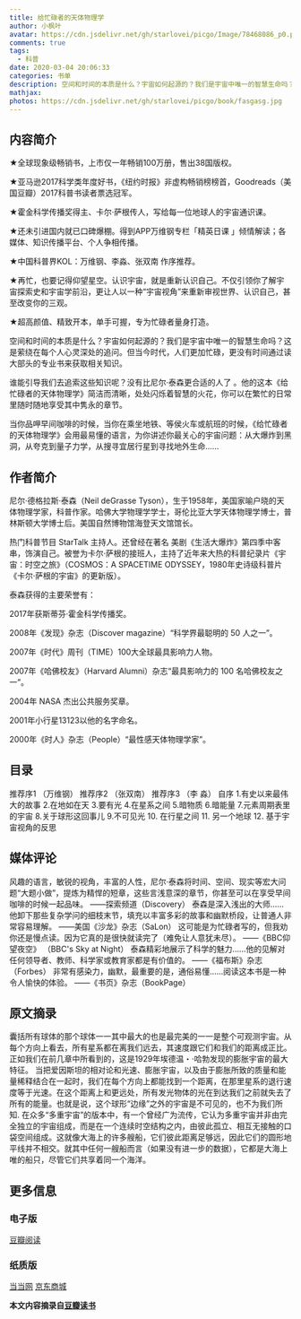 ```yaml
---
title: 给忙碌者的天体物理学
author: 小枫叶
avatar: https://cdn.jsdelivr.net/gh/starlovei/picgo/Image/78468086_p0.png
comments: true
tags:
  - 科普
date: 2020-03-04 20:06:33
categories: 书单
description: 空间和时间的本质是什么？宇宙如何起源的？我们是宇宙中唯一的智慧生命吗？这是萦绕在每个人心灵深处的追问。但当今时代，人们更加忙碌，更没有时间通过读大部头的专业书来获取相关知识。
mathjax:
photos: https://cdn.jsdelivr.net/gh/starlovei/picgo/book/fasgasg.jpg
---
```

## 内容简介
★全球现象级畅销书，上市仅一年畅销100万册，售出38国版权。

★亚马逊2017科学类年度好书，《纽约时报》非虚构畅销榜榜首，Goodreads（美国豆瓣）2017科普书读者票选冠军。

★霍金科学传播奖得主、卡尔·萨根传人，写给每一位地球人的宇宙通识课。

★还未引进国内就已口碑爆棚。得到APP万维钢专栏「精英日课 」倾情解读；各媒体、知识传播平台、个人争相传播。

★中国科普界KOL：万维钢、李淼、张双南 作序推荐。

★再忙，也要记得仰望星空。认识宇宙，就是重新认识自己。不仅引领你了解宇宙探索史和宇宙学前沿，更让人以一种“宇宙视角”来重新审视世界、认识自己，甚至改变你的三观。

★超高颜值、精致开本，单手可握，专为忙碌者量身打造。

空间和时间的本质是什么？宇宙如何起源的？我们是宇宙中唯一的智慧生命吗？这是萦绕在每个人心灵深处的追问。但当今时代，人们更加忙碌，更没有时间通过读大部头的专业书来获取相关知识。

谁能引导我们去追索这些知识呢？没有比尼尔·泰森更合适的人了 。他的这本《给忙碌者的天体物理学》简洁而清晰，处处闪烁着智慧的火花，你可以在繁忙的日常里随时随地享受其中隽永的章节。

当你品呷早间咖啡的时候，当你在乘坐地铁、等侯火车或航班的时候，《给忙碌者的天体物理学》会用最易懂的语言，为你讲述你最关心的宇宙问题：从大爆炸到黑洞，从夸克到量子力学，从搜寻宜居行星到寻找地外生命……

## 作者简介
尼尔·德格拉斯·泰森（Neil deGrasse Tyson），生于1958年，美国家喻户晓的天体物理学家，科普作家。哈佛大学物理学学士，哥伦比亚大学天体物理学博士，普林斯顿大学博士后。美国自然博物馆海登天文馆馆长。

热门科普节目 StarTalk 主持人。还曾经在著名 美剧《生活大爆炸》第四季中客串，饰演自己。被誉为卡尔·萨根的接班人，主持了近年来大热的科普纪录片《宇宙：时空之旅》（COSMOS：A SPACETIME ODYSSEY，1980年史诗级科普片《卡尔·萨根的宇宙》的更新版）。

泰森获得的主要荣誉有：

2017年获斯蒂芬·霍金科学传播奖。

2008年《发现》杂志（Discover magazine）“科学界最聪明的 50 人之一”。

2007年《时代》周刊（TIME）100大全球最具影响力人物。

2007年《哈佛校友》（Harvard Alumni）杂志“最具影响力的 100 名哈佛校友之一”。

2004年 NASA 杰出公共服务奖章。

2001年小行星13123以他的名字命名。

2000年《时人》杂志（People）“最性感天体物理学家”。

## 目录
推荐序1 （万维钢）
推荐序2 （张双南）
推荐序3 （李 淼）
自序
1.有史以来最伟大的故事
2.在地如在天
3.要有光
4.在星系之间
5.暗物质
6.暗能量
7.元素周期表里的宇宙
8.关于球形这回事儿
9.不可见光
10. 在行星之间
11. 另一个地球
12. 基于宇宙视角的反思

## 媒体评论
风趣的语言，敏锐的视角，丰富的人性，尼尔·泰森将时间、空间、现实等宏大问题“大题小做”，提炼为精悍的短章，这些言浅意深的章节，你甚至可以在享受早间咖啡的时候一起品味。 ——探索频道（Discovery）
泰森是深入浅出的大师……他卸下那些复杂学问的细枝末节，填充以丰富多彩的故事和幽默桥段，让普通人非常容易理解。 ——美国《沙龙》杂志（SaLon）
这可能是为忙碌者写的，但我劝你还是慢点读。因为它真的是很快就读完了（难免让人意犹未尽）。 ——《BBC仰望夜空》 （BBC's Sky at Night）
泰森精彩地展示了科学的魅力……他的见解对任何领导者、教师、科学家或教育家都是有价值的。 ——《福布斯》杂志（Forbes）
非常有感染力，幽默，最重要的是，通俗易懂……阅读这本书是一种令人愉快的体验。 ——《书页》杂志（BookPage）

## 原文摘录
囊括所有球体的那个球体一一其中最大的也是最完美的一一是整个可观测宇宙。从每个方向上看去，所有星系都在离我们远去，其速度跟它们和我们的距离成正比。正如我们在前几章中所看到的，这是1929年埃德温・·哈勃发现的膨胀宇宙的最大特征。
当把爱因斯坦的相对论和光速、膨胀宇宙，以及由于膨胀所致的质量和能量稀释结合在一起时，我们在每个方向上都能找到一个距离，在那里星系的退行速度等于光速。在这个距离上和更远处，所有发光物体的光在到达我们之前就失去了所有的能量。也就是说，这个球形“边缘”之外的宇宙是不可见的，也不为我们所知.
在众多“多重宇宙”的版本中，有一个曾经广为流传，它认为多重宇宙并非由完全独立的宇宙组成，而是在一个连续时空结构之内，由彼此孤立、相互无接触的口袋空间组成。这就像大海上的许多艘船，它们彼此距离足够远，因此它们的圆形地平线并不相交。就其中任何一艘船而言（如果没有进一步的数据），它都是大海上唯的船只，尽管它们共享着同一个海洋。

## 更多信息
### 电子版
[豆瓣阅读](https://read.douban.com/ebook/111207680/?dcs=subject-buylink&dcm=douban&dct=30246268)
### 纸质版
[当当网](http://product.dangdang.com/25306110.html?_ddclickunion=P-306226-0-s30246268|ad_type=0|sys_id=1#dd_refer=https%3A%2F%2Fbook.douban.com%2Flink2%2F%3Flowest%3D4380%26pre%3D0%26vendor%3Ddangdang%26srcpage%3Dbuylink%26price%3D4380%26pos%3D1%26url%3Dhttp%253a%252f%252funion.dangdang.com%252ftransfer.php%253ffrom%253dp-306226-0-s30246268%2526backurl%253dhttp%253a%252f%252fproduct.dangdang.com%252fproduct.aspx%253fproduct_id%253d25306110%26cntvendor%3D2%26srcsubj%3D%26type%3Dbkbuy%26subject%3D30246268)
[京东商城](https://re.jd.com/cps/item/12390363.html?cu=true&utm_source=book.douban.com&utm_medium=tuiguang&utm_campaign=t_15055_&utm_term=a4474f07283d4c0590a248ce870689db)

**本文内容摘录自[豆瓣读书](https://book.douban.com/subject/30246268/)**